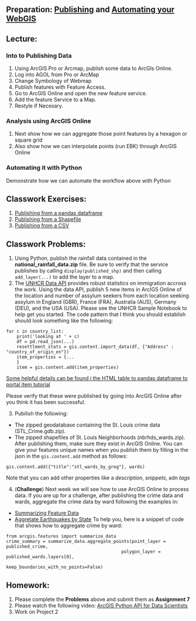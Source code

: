 ## Preparation: [Publishing](https://www.youtube.com/watch?v=4AzOodYTHs4) and [Automating your WebGIS](https://www.youtube.com/watch?v=0LfJrk2_VRg)

## Lecture:
### Into to Publishing Data
1. Using ArcGIS Pro or Arcmap, publish some data to ArcGIs Online.
2. Log into AGOL from Pro or ArcMap
3. Change Symbology of Webmap
4. Publish features with Feature Access.
5. Go to ArcGIS Online and open the new feature service.
6. Add the feature Service to a Map.
7. Restyle if Necesary.

### Analysis using ArcGIS Online
1. Next show how we can aggregate those point features by a hexagon or square grid
2. Also show how we can interpolate points (run EBK) through ArcGIS Online

### Automating it with Python
Demonstrate how we can automate the workflow above with Python

## Classwork Exercises:
1. [Publishing from a pandas dataframe](https://developers.arcgis.com/python/sample-notebooks/html-table-to-pandas-data-frame-to-portal-item/)
2. [Publishing from a Shapefile](https://developers.arcgis.com/python/sample-notebooks/publishing-sd-shapefiles-and-csv/#Publish-a-feature-service-from-a-shapefile-and-update-the-item-information)
3. [Publishing from a CSV](https://developers.arcgis.com/python/sample-notebooks/publishing-sd-shapefiles-and-csv/#Publish-a-CSV-file-and-move-it-into-a-folder)


## Classwork Problems:
1. Using Python, publish the rainfall data contained in the **national_rainfall_data.zip** file. Be sure to verify that the service publishes by calling ```display(published_shp)``` and then calling ```add_layer(...)``` to add the layer to a map.
2. The [UNHCR Data API](http://popdata.unhcr.org/wiki/index52ce.html?title=API_Documentation) provides robust statistics on immigration accross the work. Using the data API, publish 5 new items in ArcIGS Online of the location and number of assylum seekers from each location seeking assylum in England (GBR), France (FRA), Australia (AUS), Germany (DEU), and the USA (USA). Please see the UNHCR Sample Notebook to help get you started. The code pattern that I think you should establish should look something like the following:
```
for c in country_list:
    print('looking at ' + c)
    df = pd.read_json(...)
    resettlment_stats = gis.content.import_data(df, {"Address" : "country_of_origin_en"})
    item_properties = {...
    }
    item = gis.content.add(item_properties)
```
[Some helpful details can be found i the HTML table to pandas dataframe to portal item tutorial](https://developers.arcgis.com/python/sample-notebooks/html-table-to-pandas-data-frame-to-portal-item/)

Please verify that these were published by going into ArcGIS Online after you think it has been successful.

3. Pubilish the following:
- The zipped geodatabase containing the St. Louis crime data (STL_Crime.gdb.zip).
- The zipped shapefiles of St. Louis Neighborhoods (nbrhds_wards.zip).
After publishing them, make sure they exist in ArcGIS Online. You can give your features unique names when you publish them by filling in the json in the ```gis.content.add``` method as follows:
```
gis.content.add({"title":"stl_wards_by_greg"}, wards)
```
Note that you can add other properties like a *description*, *snippets*, adn *tags*

4. (**Challenge**) Next week we will see how to use ArcGIS Online to process data. If you are up for a challenge, after publishing the crime data and wards, aggregate the crime data by ward following the examples in:
- [Summarizing Feature Data](https://developers.arcgis.com/python/guide/summarizing-feature-data/)
- [Aggretate Earthquakes by State](https://developers.arcgis.com/python/guide/summarizing-feature-data/#Aggregate-earthquakes-by-state)
To help you, here is a snippet of code that shows how to aggregate crime by ward:
```
from arcgis.features import summarize_data
crime_summary = summarize_data.aggregate_points(point_layer = published_crime,
                                            polygon_layer = published_wards.layers[0],
                                            keep_boundaries_with_no_points=False)
```                                            


## Homework:
1. Please complete the **Problems** above and submit them as **Assignment 7**
2. Please watch the following video: [ArcGIS Python API for Data Scientists](https://www.youtube.com/watch?v=DdUBrV2zpvI&t=11s)
3. Work on Project 2
